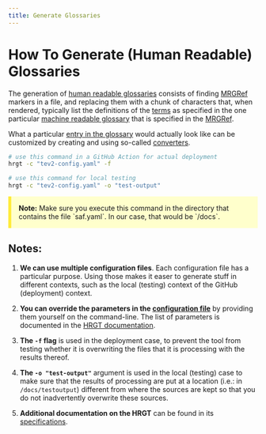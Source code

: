 ```yaml
---
title: Generate Glossaries
---
```


# How To Generate (Human Readable) Glossaries

The generation of [human readable glossaries](@tev2) consists of
finding [MRGRef](tev2) markers in a file, and
replacing them with a chunk of characters that,
when rendered, typically list the definitions of the [terms](@tev2)
as specified in the one particular [machine readable glossary](@tev2)
that is specified in the [MRGRef](tev2).

What a particular [entry in the glossary](hrg-entry@tev2) would actually look
like can be customized by creating and using so-called [converters](@tev2).

~~~ bash
# use this command in a GitHub Action for actual deployment
hrgt -c "tev2-config.yaml" -f

# use this command for local testing
hrgt -c "tev2-config.yaml" -o "test-output" 
~~~

<div style="background-color: #ffffcc; padding: 15px; margin-bottom: 20px; border-left: 6px solid #ffeb3b;">
  <strong>Note:</strong> Make sure you execute this command 
  in the directory that contains the file `saf.yaml`.
  In our case, that would be `/docs`.
</div>

## Notes:

1. **We can use multiple configuration files**. 
  Each configuration file has a particular purpose.
  Using those makes it easer to generate stuff in different contexts,
  such as the local (testing) context of the GitHub (deployment) context.

2. **You can override the parameters in the [configuration file](@tev2)**
  by providing them yourself on the command-line. The list of parameters
  is documented in the [HRGT documentation](hrgt#calling-the-tool@tev2).

3. **The `-f` flag** is used in the deployment case, to prevent the tool
   from testing whether it is overwriting the files that it is processing
   with the results thereof.

4. **The `-o "test-output"`** argument is used in the local (testing) case
   to make sure that the results of processing are put at a location
   (i.e.: in `/docs/testoutput`) different from where the sources are kept
   so that you do not inadvertently overwrite these sources.

5. **Additional documentation on the HRGT** can be found in its 
   [specifications](hrgt@tev2).